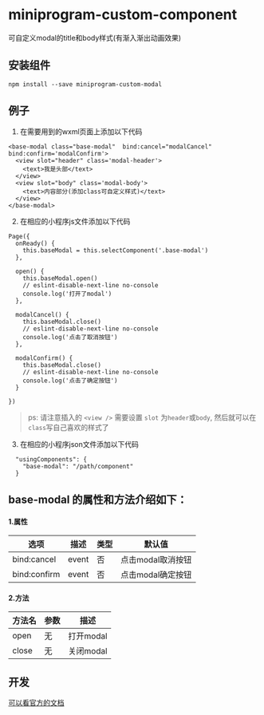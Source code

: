 # miniprogram-custom-component

可自定义modal的title和body样式(有渐入渐出动画效果)

##  安装组件

```
npm install --save miniprogram-custom-modal
```

## 例子

1. 在需要用到的wxml页面上添加以下代码 

```
<base-modal class="base-modal"  bind:cancel="modalCancel" bind:confirm='modalConfirm'> 
  <view slot="header" class='modal-header'>
    <text>我是头部</text>
  </view>
  <view slot="body" class='modal-body'>
    <text>内容部分(添加class可自定义样式)</text>
  </view>
</base-modal>
```   

2. 在相应的小程序js文件添加以下代码 

```
Page({
  onReady() {
    this.baseModal = this.selectComponent('.base-modal')
  },

  open() {
    this.baseModal.open()
    // eslint-disable-next-line no-console
    console.log('打开了modal')
  },

  modalCancel() {
    this.baseModal.close()
    // eslint-disable-next-line no-console
    console.log('点击了取消按钮')
  },

  modalConfirm() {
    this.baseModal.close()
    // eslint-disable-next-line no-console
    console.log('点击了确定按钮')
  }

})
```   
> ps: 请注意插入的 `<view />` 需要设置 `slot` 为`header`或`body`, 然后就可以在`class`写自己喜欢的样式了


3. 在相应的小程序json文件添加以下代码 

```
  "usingComponents": {
    "base-modal": "/path/component"
  }
```

## base-modal 的属性和方法介绍如下：
#### 1.属性  
| 选项 | 描述 | 类型 | 默认值 |
|-----|------|-----|-------|
|bind:cancel | event | 否 | 点击modal取消按钮 |
|bind:confirm| event | 否 | 点击modal确定按钮 |

#### 2.方法   
| 方法名| 参数 | 描述 |
| ---- | ---- | -----| 
| open | 无 | 打开modal|
| close | 无 | 关闭modal |
   
## 开发 
  [可以看官方的文档](https://hst-sunday.github.io/react-motion-menu-button/)
